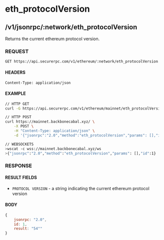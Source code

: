 # eth_protocolVersion

## /v1/jsonrpc/:network/eth_protocolVersion

Returns the current ethereum protocol version.

### REQUEST

`GET https://api.securerpc.com/v1/ethereum/:network/eth_protocolVersion`

#### HEADERS

`Content-Type: application/json`

#### EXAMPLE

```bash
// HTTP GET
curl -G https://api.securerpc.com/v1/ethereum/mainnet/eth_protocolVersion

// HTTP POST
curl https://mainnet.backbonecabal.xyz/ \
    -X POST \
    -H "Content-Type: application/json" \
    -d '{"jsonrpc":"2.0","method":"eth_protocolVersion","params": [],"id":1}'

// WEBSOCKETS
>wscat -c wss://mainnet.backbonecabal.xyz/ws
>{"jsonrpc":"2.0","method":"eth_protocolVersion","params": [],"id":1}
```

### RESPONSE

#### RESULT FIELDS

- `PROTOCOL VERSION` - a string indicating the current ethereum protocol version

#### BODY

```js
{
    jsonrpc: "2.0",
    id: 1,
    result: "54""
}
```

